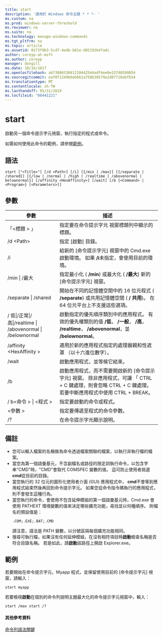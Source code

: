 ```yaml
---
title: start
description: '適用於 Windows 命令主題 * * *- '
ms.custom: na
ms.prod: windows-server-threshold
ms.reviewer: na
ms.suite: na
ms.technology: manage-windows-commands
ms.tgt_pltfrm: na
ms.topic: article
ms.assetid: 0173f9b3-5cd7-4edb-b01e-d02193b4fadc
author: coreyp-at-msft
ms.author: coreyp
manager: dongill
ms.date: 10/16/2017
ms.openlocfilehash: ab7388633681120442544adf4ee0e337d8599854
ms.sourcegitcommit: eaf071249b6eb6b1a758b38579a2d87710abfb54
ms.translationtype: MT
ms.contentlocale: zh-TW
ms.lasthandoff: 05/31/2019
ms.locfileid: "66441221"
---
```

# <a name="start"></a>start



啟動另一個命令提示字元視窗，執行指定的程式或命令。

如需如何使用此命令的範例，請參閱[範例](#BKMK_examples)。

## <a name="syntax"></a>語法

```
start ["<Title>"] [/d <Path>] [/i] [{/min | /max}] [{/separate | /shared}] [{/low | /normal | /high | /realtime | /abovenormal | belownormal}] [/affinity <HexAffinity>] [/wait] [/b {<Command> | <Program>} [<Parameters>]]
```

## <a name="parameters"></a>參數

|參數|描述|
|---------|-----------|
|「\<標題 > 」|指定要在命令提示字元 視窗標題列中顯示的標題。|
|/d \<Path>|指定 [啟動] 目錄。|
|/i|給新的 [命令提示字元] 視窗中的 Cmd.exe 啟動環境。 如果 **/i**未指定，會使用目前的環境。|
|/min  \| /最大|指定最小化 ( **/min**) 或最大化 ( **/最大**) 新的 [命令提示字元] 視窗。|
|/separate \| /shared|開始在不同的記憶體空間中的 16 位元程式 ( **/separate**) 或共用記憶體空間 ( **/ 共用**)。 在 64 位元平台上不支援這些選項。|
|/ 低\|/正常\|/高\|/realtime \| /abovenormal \| /belownormal|啟動指定的優先順序類別中的應用程式。 有效的優先權類別的值 **/低**， **/一般**， **/高**， **/realtime**， **/abovenormal**，並 **/belownormal**。|
|/affinity \<HexAffinity >|適用於新的應用程式指定的處理器親和性遮罩 （以十六進位數字）。|
|/wait|啟動應用程式，並等候它結束。|
|/b|啟動應用程式，而不需要開啟新的 [命令提示字元] 視窗。 除非應用程式，可讓 「 CTRL + C 鍵處理，則會忽略 CTRL + C 鍵處理。 若要中斷應用程式中使用 CTRL + BREAK。|
|/ b\<命令 > \| \<程式 >|指定要啟動的命令或程式。|
|\<參數 >|指定要傳遞至程式的命令參數。|
|/?|在命令提示字元顯示說明。|

## <a name="remarks"></a>備註

- 您可以輸入檔案的名稱做為命令透過檔案關聯的檔案，以執行非執行檔的檔案。
- 當您為第一個語彙基元，不含副檔名或路徑的限定詞執行命令，以包含字串"CMD"時，"CMD"會取代 COMSPEC 變數的值。 這可防止使用者挑選**cmd**從目前的目錄。
- 當您執行的 32 位元的圖形化使用者介面 (GUI) 應用程式中， **cmd**不會等到應用程式結束然後再回到命令提示字元。 如果您從命令指令碼執行的應用程式，則不會發生這種行為。
- 當您執行的命令，會使用不包含延伸模組的第一個語彙基元時，Cmd.exe 會使用 PATHEXT 環境變數的值來決定哪些擴充功能，尋找並以何種順序。 附檔名的預設值是：  
  ```
  .COM;.EXE;.BAT;.CMD 
  ```  
  請注意，語法是 PATH 變數，以分號區隔每個擴充功能相同。
- 搜尋可執行檔，如果沒有任何延伸模組，在沒有相符項目時**啟動**檢查名稱是否符合目錄名稱。 若是如此，請**啟動**該路徑上開啟 Explorer.exe。

## <a name="BKMK_examples"></a>範例

若要開始在命令提示字元，Myapp 程式，並保留使用目前的 [命令提示字元] 視窗，請輸入：
```
start myapp 
```
若要檢視**啟動**在個別的命令列說明主題最大化的命令提示字元視窗中，輸入：
```
start /max start /?
```

#### <a name="additional-references"></a>其他參考資料

[命令列語法關鍵](command-line-syntax-key.md)
